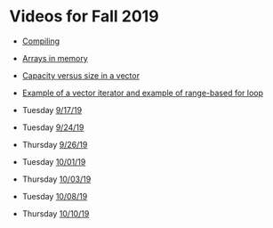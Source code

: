 # Videos for Fall 2019

* [Compiling](https://vimeo.com/316438173)
* [Arrays in memory](https://vimeo.com/365168679)
* [Capacity versus size in a vector](https://vimeo.com/365171353)
* [Example of a vector iterator and example of range-based for loop](https://vimeo.com/365172851)

* Tuesday [9/17/19](https://vimeo.com/360694673)
* Tuesday [9/24/19](https://vimeo.com/362197271)
* Thursday [9/26/19](https://vimeo.com/362768334)
* Tuesday [10/01/19](https://vimeo.com/363705913)
* Thursday [10/03/19](https://vimeo.com/364655053)
* Tuesday [10/08/19](https://vimeo.com/367580419)
* Thursday [10/10/19]()
